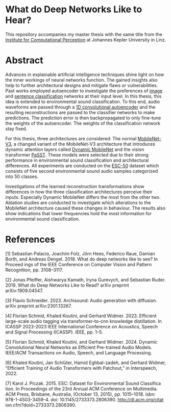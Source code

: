 # What do Deep Networks Like to Hear?
This repository accompanies my master thesis with the same title from the [Institute for Computational Perception](https://www.jku.at/en/institute-of-computational-perception/) at Johannes Kepler University in Linz.  

# Abstract
Advances in explainable artificial intelligence techniques shine light on how the inner workings of neural networks function. The gained insights also help to further architectural designs and mitigate flaws or vulnerabilities. Past works employed autoencoder to investigate the preferences of [image](https://arxiv.org/abs/1803.08337) and [sentence classification](https://arxiv.org/abs/1909.04547) networks at their input level. In this thesis, this idea is extended to environmental sound classification. To this end, audio waveforms are passed through a [1D convolutional autoencoder](https://github.com/archinetai/archisound) and the resulting reconstructions are passed to the classifier networks to make predictions. The prediction error is then backpropagated to only fine-tune the weights of the autoencoder. The weights of the classification network stay fixed. 

For this thesis, three architectures are considered: The normal [MobileNet-V3](https://github.com/fschmid56/EfficientAT), a changed variant of the MobileNet-V3 architecture that introduces dynamic attention layers called [Dynamic MobileNet](https://github.com/fschmid56/EfficientAT) and the vision transformer [PaSST](https://github.com/kkoutini/PaSST/tree/main). These models were selected due to their strong performance in environmental sound classification and architectural differences. All experiments are conducted on the [ESC-50](https://github.com/karolpiczak/ESC-50) dataset which consists of five second environmental sound audio samples categorized into 50 classes. 

Investigations of the learned reconstruction transformations show differences in how the three classification architectures perceive their inputs. Especially Dynamic MobileNet differs the most from the other two. Ablation studies are conducted to investigate which alterations to the MobileNet architecture caused these changes in behaviour. The results also show indications that lower frequencies hold the most information for environmental sound classification.


# References
[1] Sebastian Palacio, Joachim Folz, Jörn Hees, Federico Raue, Damian Borth,
 and Andreas Dengel. 2018. What do deep networks like to see? In Proceed
ings of the IEEE Conference on Computer Vision and Pattern Recognition,
 pp. 3108–3117.

[2] Jonas Pfeiffer, Aishwarya Kamath, Iryna Gurevych, and Sebastian
 Ruder. 2019. What do Deep Networks Like to Read? arXiv preprint
 arXiv:1909.04547.

[3] Flavio Schneider. 2023. Archisound: Audio generation with diffusion. arXiv
 preprint arXiv:2301.13267.

[4] Florian Schmid, Khaled Koutini, and Gerhard Widmer. 2023. Efficient
 large-scale audio tagging via transformer-to-cnn knowledge distillation. In
 ICASSP 2023-2023 IEEE International Conference on Acoustics, Speech
 and Signal Processing (ICASSP). IEEE, pp. 1–5.

[5] Florian Schmid, Khaled Koutini, and Gerhard Widmer. 2024. Dynamic
 Convolutional Neural Networks as Efficient Pre-trained Audio Models.
 IEEE/ACM Transactions on Audio, Speech, and Language Processing.

[6] Khaled Koutini, Jan Schlüter, Hamid Eghbal-zadeh, and Gerhard Widmer, “Efficient Training of Audio Transformers with Patchout,” in Interspeech, 2022.

[7] Karol J. Piczak. 2015. ESC: Dataset for Environmental Sound Classifica
tion. In Proceedings of the 23rd Annual ACM Conference on Multimedia.
 ACM Press, Brisbane, Australia, (October 13, 2015), pp. 1015–1018. isbn:
 978-1-4503-3459-4. doi: 10.1145/2733373.2806390. http://dl.acm.org/citat
 ion.cfm?doid=2733373.2806390. 
